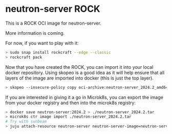 # neutron-server ROCK

This is a ROCK OCI image for neutron-server.

More information is coming.

For now, if you want to play with it:

```bash
> sudo snap install rockcraft --edge --classic
> rockcraft pack
```

Now that you have created the ROCK, you can import it into
your local docker repository. Using skopeo is a good idea as
it will help ensure that all layers of the image are imported
into docker (this is just the top layer).

```bash
> skopeo --insecure-policy copy oci-archive:neutron-server_2024.2_amd64.rock docker-daemon:neutron-server:2024.2
```

If you are interested in giving it a go in Microk8s, you can
export the image from your docker registry and then into the
microk8s registry:

```bash
> docker save neutron-server:2024.2 > ./neutron-server_2024.2.tar
> microk8s ctr image import ./neutron-server_2024.2.tar
# Try with sunbeam
> juju attach-resource neutron-server neutron-server-image=neutron-server:2024.2
```
